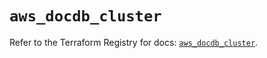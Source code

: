 # `aws_docdb_cluster`

Refer to the Terraform Registry for docs: [`aws_docdb_cluster`](https://registry.terraform.io/providers/hashicorp/aws/6.5.0/docs/resources/docdb_cluster).
